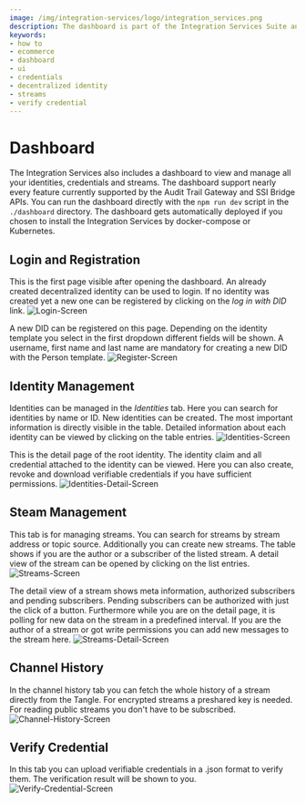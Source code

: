 ```yaml
---
image: /img/integration-services/logo/integration_services.png
description: The dashboard is part of the Integration Services Suite and enables management of identities and streams.  
keywords:
- how to
- ecommerce
- dashboard
- ui
- credentials
- decentralized identity
- streams
- verify credential
---
```


# Dashboard

The Integration Services also includes a dashboard to view and manage all your identities, credentials and streams. The dashboard support nearly every feature currently supported by the Audit Trail Gateway and SSI Bridge APIs. You can run the dashboard directly with the `npm run dev` script in the `./dashboard` directory. The dashboard gets automatically deployed if you chosen to install the Integration Services by docker-compose or Kubernetes.

## Login and Registration 

This is the first page visible after opening the dashboard. An already created decentralized identity can be used to login. If no identity was created yet a new one can be registered by clicking on the *log in with DID* link.
![Login-Screen](/img/integration-services/dashboard/login.png)

A new DID can be registered on this page. Depending on the identity template you select in the first dropdown different fields will be shown. A username, first name and last name are mandatory for creating a new DID with the Person template.
![Register-Screen](/img/integration-services/dashboard/register.png)

## Identity Management

Identities can be managed in the *Identities* tab. Here you can search for identities by name or ID. New identities can be created. The most important information is directly visible in the table. Detailed information about each identity can be viewed by clicking on the table entries.
![Identities-Screen](/img/integration-services/dashboard/identities.png)

This is the detail page of the root identity. The identity claim and all credential attached to the identity can be viewed. Here you can also create, revoke and download verifiable credentials if you have sufficient permissions.
![Identities-Detail-Screen](/img/integration-services/dashboard/identity_detail.png)

## Steam Management
This tab is for managing streams. You can search for streams by stream address or topic source. Additionally you can create new streams. The table shows if you are the author or a subscriber of the listed stream. A detail view of the stream can be opened by clicking on the list entries.
![Streams-Screen](/img/integration-services/dashboard/streams.png)

The detail view of a stream shows meta information, authorized subscribers and pending subscribers. Pending subscribers can be authorized with just the click of a button. Furthermore while you are on the detail page, it is polling for new data on the stream in a predefined interval. If you are the author of a stream or got write permissions you can add new messages to the stream here.
![Streams-Detail-Screen](/img/integration-services/dashboard/stream_detail.png)
## Channel History
In the channel history tab you can fetch the whole history of a stream directly from the Tangle. For encrypted streams a preshared key is needed. For reading public streams you don't have to be subscribed.
![Channel-History-Screen](/img/integration-services/dashboard/channel_history.png)
## Verify Credential
In this tab you can upload verifiable credentials in a .json format to verify them. The verification result will be shown to you.
![Verify-Credential-Screen](/img/integration-services/dashboard/verify_credential.png)